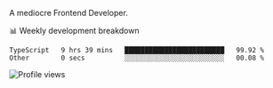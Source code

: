 A mediocre Frontend Developer.

📊 Weekly development breakdown
<!--START_SECTION:waka-->

```text
TypeScript   9 hrs 39 mins   █████████████████████████   99.92 %
Other        0 secs          ░░░░░░░░░░░░░░░░░░░░░░░░░   00.08 %
```

<!--END_SECTION:waka-->

<img src="https://gpvc.arturio.dev/iqbalfasri" alt="Profile views"/>
